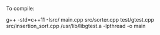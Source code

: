 To compile:

g++ -std=c++11 -Isrc/ main.cpp src/sorter.cpp test/gtest.cpp src/insertion_sort.cpp /usr/lib/libgtest.a -lpthread -o main